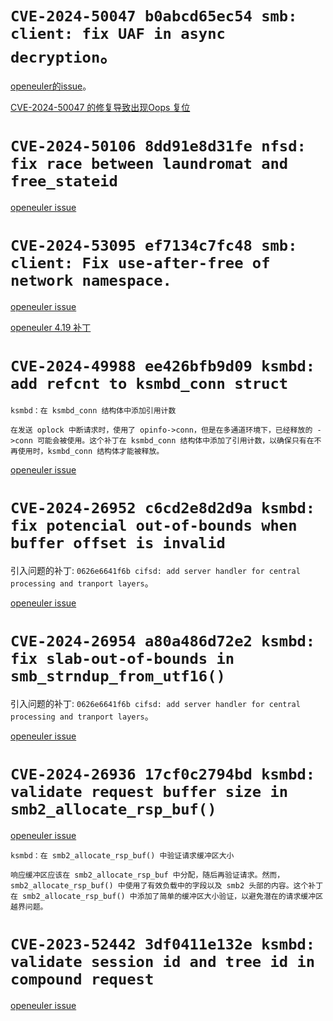 # `CVE-2024-50047 b0abcd65ec54 smb: client: fix UAF in async decryption`。

[openeuler的issue](https://gitee.com/src-openeuler/kernel/issues/IAYRE5)。

[CVE-2024-50047 的修复导致出现Oops 复位](https://gitee.com/openeuler/kernel/issues/IBC88Z?skip_mobile=true)

# `CVE-2024-50106 8dd91e8d31fe nfsd: fix race between laundromat and free_stateid`

[openeuler issue](https://gitee.com/src-openeuler/kernel/issues/IB2BX2)

# `CVE-2024-53095 ef7134c7fc48 smb: client: Fix use-after-free of network namespace.`

[openeuler issue](https://gitee.com/src-openeuler/kernel/issues/IB67YB)

[openeuler 4.19 补丁](https://gitee.com/openeuler/kernel/pulls/14249)

# `CVE-2024-49988 ee426bfb9d09 ksmbd: add refcnt to ksmbd_conn struct`

```
ksmbd：在 ksmbd_conn 结构体中添加引用计数

在发送 oplock 中断请求时，使用了 opinfo->conn，但是在多通道环境下，已经释放的 ->conn 可能会被使用。这个补丁在 ksmbd_conn 结构体中添加了引用计数，以确保只有在不再使用时，ksmbd_conn 结构体才能被释放。
```

[openeuler issue](https://gitee.com/src-openeuler/kernel/issues/IAYRCR)

# `CVE-2024-26952 c6cd2e8d2d9a ksmbd: fix potencial out-of-bounds when buffer offset is invalid`

引入问题的补丁: `0626e6641f6b cifsd: add server handler for central processing and tranport layers`。

[openeuler issue](https://gitee.com/src-openeuler/kernel/issues/I9L5L1)

# `CVE-2024-26954 a80a486d72e2 ksmbd: fix slab-out-of-bounds in smb_strndup_from_utf16()`

引入问题的补丁: `0626e6641f6b cifsd: add server handler for central processing and tranport layers`。

[openeuler issue](https://gitee.com/src-openeuler/kernel/issues/I9L5E3)

# `CVE-2024-26936 17cf0c2794bd ksmbd: validate request buffer size in smb2_allocate_rsp_buf()`

[openeuler issue](https://gitee.com/src-openeuler/kernel/issues/I9L4XI)

```
ksmbd：在 smb2_allocate_rsp_buf() 中验证请求缓冲区大小

响应缓冲区应该在 smb2_allocate_rsp_buf 中分配，随后再验证请求。然而，smb2_allocate_rsp_buf() 中使用了有效负载中的字段以及 smb2 头部的内容。这个补丁在 smb2_allocate_rsp_buf() 中添加了简单的缓冲区大小验证，以避免潜在的请求缓冲区越界问题。
```

# `CVE-2023-52442 3df0411e132e ksmbd: validate session id and tree id in compound request`

[openeuler issue](https://gitee.com/src-openeuler/kernel/issues/I92OR4)

# 